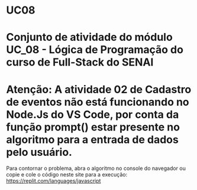 # UC08
# Conjunto de atividade do módulo UC_08 - Lógica de Programação do curso de Full-Stack do SENAI<h1>
# Atenção: A atividade 02 de Cadastro de eventos não está funcionando no Node.Js do VS Code, por conta da função prompt() estar presente no algoritmo para a entrada de dados pelo usuário.
Para contornar o problema, abra o algoritmo no console do navegador ou copie e cole o código neste site para a execução: https://replit.com/languages/javascript
